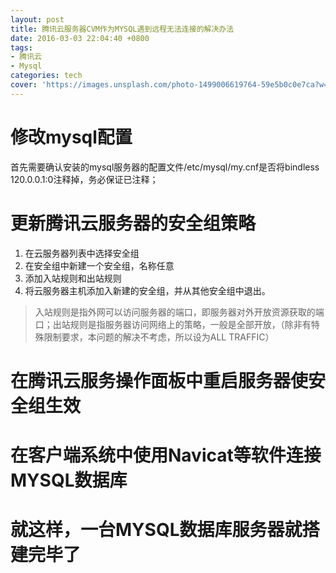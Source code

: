 ```yaml
---
layout: post
title: 腾讯云服务器CVM作为MYSQL遇到远程无法连接的解决办法
date: 2016-03-03 22:04:40 +0800
tags: 
- 腾讯云
- Mysql
categories: tech
cover: 'https://images.unsplash.com/photo-1499006619764-59e5b0c0e7ca?w=1600&h=900'
---
```

# 修改mysql配置
首先需要确认安装的mysql服务器的配置文件/etc/mysql/my.cnf是否将bindless 120.0.0.1:0注释掉，务必保证已注释；

# 更新腾讯云服务器的安全组策略
1. 在云服务器列表中选择安全组
2. 在安全组中新建一个安全组，名称任意
3. 添加入站规则和出站规则
4. 将云服务器主机添加入新建的安全组，并从其他安全组中退出。

> 入站规则是指外网可以访问服务器的端口，即服务器对外开放资源获取的端口；出站规则是指服务器访问网络上的策略，一般是全部开放，（除非有特殊限制要求，本问题的解决不考虑，所以设为ALL TRAFFIC）

# 在腾讯云服务操作面板中重启服务器使安全组生效
# 在客户端系统中使用Navicat等软件连接MYSQL数据库
# 就这样，一台MYSQL数据库服务器就搭建完毕了